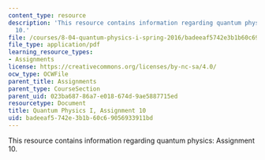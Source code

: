 ```yaml
---
content_type: resource
description: 'This resource contains information regarding quantum physics: Assignment
  10.'
file: /courses/8-04-quantum-physics-i-spring-2016/badeeaf5742e3b1b60c69056933911bd_MIT8_04S16_ps10_2016.pdf
file_type: application/pdf
learning_resource_types:
- Assignments
license: https://creativecommons.org/licenses/by-nc-sa/4.0/
ocw_type: OCWFile
parent_title: Assignments
parent_type: CourseSection
parent_uid: 023ba687-86a7-e018-674d-9ae5887715ed
resourcetype: Document
title: Quantum Physics I, Assignment 10
uid: badeeaf5-742e-3b1b-60c6-9056933911bd
---
```

This resource contains information regarding quantum physics: Assignment 10.